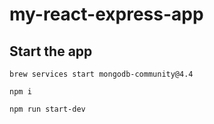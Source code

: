 # my-react-express-app

## Start the app

```ash
brew services start mongodb-community@4.4

npm i

npm run start-dev
```
